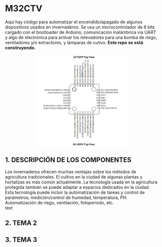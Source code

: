 # M32CTV

<div>Aquí hay código para automatizar el encendido/apagado de algunos dispositivos usados en invernaderos. Se usa un microcontrolador de 8 bits cargado con el bootloader de Arduino, comunicación inalámbrica via UART y algo de electrónica para activar los relevadores para una bomba de riego, ventiladores y/o extractores, y lámparas de cutivo. <b>Este repo se está construyendo.</b></div>
<br>
<div align="center"><img src="./src/atmegaPinout.png" alt="imagen" width="300" height="300"/><br></div>

## 1. DESCRIPCIÓN DE LOS COMPONENTES
<div>Los invernaderos ofrecen muchas ventajas sobre los métodos de agricultura tradicionales. El cultivo en la ciudad de algunas plantas y hortalizas es más común actualmente. La tecnología usada en la agricultura protegida también se puede adaptar a espacios dedicados en la ciudad. Esta tecnología puede incluir la automatización de tareas y control de parámetros; medición/control de humedad, temperatura, PH. Automatización de riego, ventilación, fotoperiodo, etc.
<br>
text</div>

## 2. TEMA 2
## 3. TEMA 3

